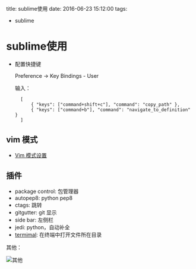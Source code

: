 title: sublime使用
date: 2016-06-23 15:12:00
tags:
- sublime

# sublime使用

* 配置快捷键

	Preference -> Key Bindings - User
	
	输入：
	
		[
		    { "keys": ["command+shift+c"], "command": "copy_path" },
		    { "keys": ["command+b"], "command": "navigate_to_definition" }
		]
	
## vim 模式

* [Vim 模式设置](http://www.cnblogs.com/zuike/p/4402022.html)

## 插件

* package control: 包管理器
* autopep8: python pep8
* ctags: 跳转
* gitgutter: git 显示
* side bar: 左侧栏
* jedi: python，自动补全
* [termimal](https://github.com/wbond/sublime_terminal): 在终端中打开文件所在目录


其他：

![其他](http://ww1.sinaimg.cn/large/616fb088gw1fa0o9t1ei3j20ou0u0grk.jpg)

